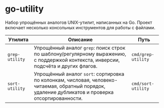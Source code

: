# go-utility

Набор упрощённых аналогов UNIX-утилит, написанных на Go.
Проект включает несколько консольных инструментов для работы с файлами.

| Утилита        | Описание                                                                                                                                           | Путь               |
| -------------- | -------------------------------------------------------------------------------------------------------------------------------------------------- | ------------------ |
| `grep-utility` | Упрощённый аналог `grep`: поиск строк по шаблону/регулярному выражению, с поддержкой контекста, инверсии, подсчёта и других флагов.                | `cmd/grep-utility` |
| `sort-utility` | Упрощённый аналог `sort`: сортировка по колонкам, числовая, человеко-читаемая, обратный порядок, удаление дубликатов и проверка отсортированности. | `cmd/sort-utility` |


